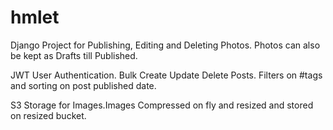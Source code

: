 # hmlet

Django Project for Publishing, Editing and Deleting Photos.
Photos can also be kept as Drafts till Published.

JWT User Authentication.
Bulk Create Update Delete Posts.
Filters on #tags and sorting on post published date.

S3 Storage for Images.Images Compressed on fly and resized and
stored on resized bucket.